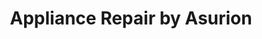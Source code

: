 ---
title: "Appliance Repair by Asurion"
url: /deland/appliance-repair-by-asurion/
shop: appliance
---